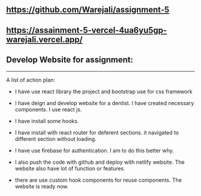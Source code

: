 ## https://github.com/Warejali/assignment-5

## https://assainment-5-vercel-4ua6yu5gp-warejali.vercel.app/

## Develop Website for assignment:

---

A list of action plan:

- I have use react library the project and bootstrap use for css framework
- I have deign and develop website for a dentist. I have created necessary components. I use react js.
- I have install some hooks.
- I have install with react router for deferent sections. it navigated to different section without loading.
- I have use firebase for authentication. I am to do this better why.
- I also push the code with github and deploy with netlify website. The website also have lot of function or features.

- there are use custom hook components for reuse components. The website is ready now.
